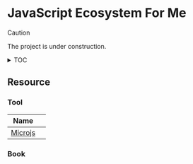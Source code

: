 # JavaScript Ecosystem For Me
> [!CAUTION]
> The project is under construction.


<details>
<summary>TOC</summary>

1. Architecture
    1. Pattern
    2. Engineering
2. Develop
    1. Concept
        1. [Thinking](/develop/concept/thinking.md)
        2. [Computer](/develop/concept/computer.md)
        3. [Language](/develop/concept/language.md)
    2. Programming
        1. [Frontend](/develop/programming/frontend.md)
        2. [Backend](/develop/programming/backend.md)
        3. [Data](/develop/programming/data.md)
    3. QA
        1. [Testing](/develop/QA/testing.md)
        2. 
3. Ops 
</details>



## Resource
### Tool
| Name  |  |
| ------------- | ------------- |
| [Microjs](http://microjs.com/#) |  |


### Book